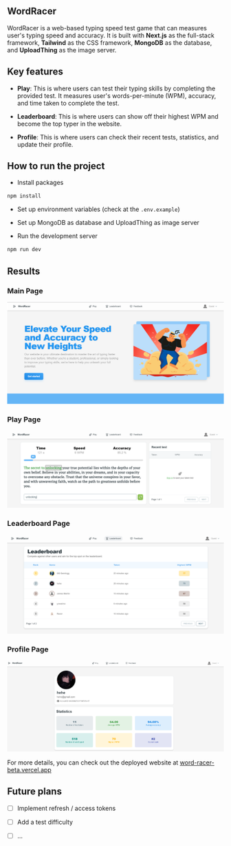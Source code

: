 ## WordRacer
WordRacer is a web-based typing speed test game that can measures user's typing speed and accuracy. It is built with **Next.js** as the full-stack framework, **Tailwind** as the CSS framework, **MongoDB** as the database, and **UploadThing** as the image server. 

## Key features
- **Play**: This is where users can test their typing skills by completing the provided test. It measures user's words-per-minute (WPM), accuracy, and time taken to complete the test.

- **Leaderboard**: This is where users can show off their highest WPM and become the top typer in the website.

- **Profile**: This is where users can check their recent tests, statistics, and update their profile.

## How to run the project
- Install packages
```bash
npm install
```

- Set up environment variables (check at the `.env.example`)

- Set up MongoDB as database and UploadThing as image server

- Run the development server
```bash
npm run dev
```

## Results
### Main Page
![Main](/samples/Main.png)
### Play Page
![Play](/samples/Play.png)
### Leaderboard Page
![Leaderboard](/samples/Leaderboard.png)
### Profile Page
![Profile](/samples/Profile.png)

For more details, you can check out the deployed website at [word-racer-beta.vercel.app](https://word-racer-beta.vercel.app/)

## Future plans
- [ ] Implement refresh / access tokens
- [ ] Add a test difficulty
- [ ] ...


